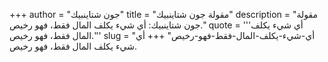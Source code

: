 +++
author = "جون شتاينبيك"
title = "مقولة جون شتاينبيك"
description = "مقولة جون شتاينبيك: أي شيء يكلف المال فقط، فهو رخيص."
quote = '''أي شيء يكلف المال فقط، فهو رخيص.''' 
slug = "أي-شيء-يكلف-المال-فقط-فهو-رخيص"
+++
أي شيء يكلف المال فقط، فهو رخيص.
